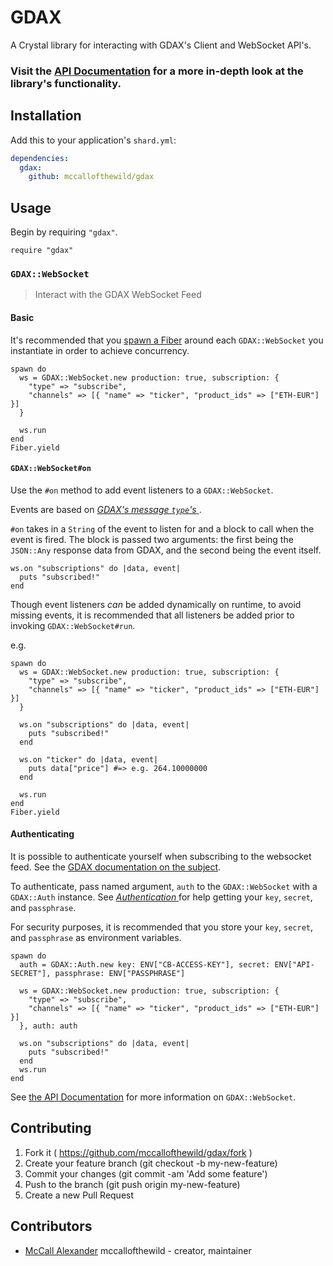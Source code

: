 # GDAX

A Crystal library for interacting with GDAX's Client and WebSocket API's.

### Visit the [API Documentation](https://mccallofthewild.github.io/gdax/) for a more in-depth look at the library's functionality.

## Installation

Add this to your application's `shard.yml`:

```yaml
dependencies:
  gdax:
    github: mccallofthewild/gdax
```

## Usage

Begin by requiring `"gdax"`.

```crystal
require "gdax"
```

### `GDAX::WebSocket` 
> Interact with the GDAX WebSocket Feed

#### Basic 
It's recommended that you [spawn a Fiber](https://crystal-lang.org/docs/guides/concurrency.html) around each `GDAX::WebSocket` you instantiate in order to achieve concurrency.
```crystal
spawn do
  ws = GDAX::WebSocket.new production: true, subscription: {
    "type" => "subscribe",
    "channels" => [{ "name" => "ticker", "product_ids" => ["ETH-EUR"] }]
  }

  ws.run
end
Fiber.yield
```

#### `GDAX::WebSocket#on`
Use the `#on` method to add event listeners to a `GDAX::WebSocket`.

Events are based on [ _GDAX's message `type`'s_ ](https://docs.gdax.com/#protocol-overview).

`#on` takes in a `String` of the event to listen for and a block to call when the event is fired.
The block is passed two arguments: the first being the `JSON::Any` response data from GDAX, and the second being the event itself.

```crystal 
ws.on "subscriptions" do |data, event|
  puts "subscribed!"
end
```

Though event listeners _can_ be added dynamically on runtime, to avoid missing events, it is recommended that all listeners be added prior to invoking `GDAX::WebSocket#run`.

e.g.
```crystal
spawn do
  ws = GDAX::WebSocket.new production: true, subscription: {
    "type" => "subscribe",
    "channels" => [{ "name" => "ticker", "product_ids" => ["ETH-EUR"] }]
  }

  ws.on "subscriptions" do |data, event|
    puts "subscribed!"
  end

  ws.on "ticker" do |data, event|
    puts data["price"] #=> e.g. 264.10000000
  end

  ws.run
end
Fiber.yield
```

#### Authenticating
It is possible to authenticate yourself when subscribing to the websocket feed. See the [GDAX documentation on the subject](https://docs.gdax.com/#subscribe).

To authenticate, pass named argument, `auth` to the `GDAX::WebSocket` with a `GDAX::Auth` instance.
See [ _Authentication_ ](https://docs.gdax.com/#authentication) for help getting your `key`, `secret`, and `passphrase`.

For security purposes, it is recommended that you store your `key`, `secret`, and `passphrase` as environment variables.

```crystal
spawn do
  auth = GDAX::Auth.new key: ENV["CB-ACCESS-KEY"], secret: ENV["API-SECRET"], passphrase: ENV["PASSPHRASE"]

  ws = GDAX::WebSocket.new production: true, subscription: {  
    "type" => "subscribe",
    "channels" => [{ "name" => "ticker", "product_ids" => ["ETH-EUR"] }]
  }, auth: auth
  
  ws.on "subscriptions" do |data, event|
    puts "subscribed!"
  end
  ws.run
end
```

See [the API Documentation](https://github.com/mccallofthewild/gdax/GDAX/WebSocket.html) for more information on `GDAX::WebSocket`.


## Contributing

1. Fork it ( https://github.com/mccallofthewild/gdax/fork )
2. Create your feature branch (git checkout -b my-new-feature)
3. Commit your changes (git commit -am 'Add some feature')
4. Push to the branch (git push origin my-new-feature)
5. Create a new Pull Request

## Contributors

- [McCall Alexander](https://github.com/mccallofthewild) mccallofthewild - creator, maintainer

